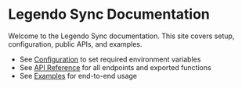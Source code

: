 # Legendo Sync Documentation

Welcome to the Legendo Sync documentation. This site covers setup, configuration, public APIs, and examples.

- See [Configuration](./configuration.md) to set required environment variables
- See [API Reference](./api/README.md) for all endpoints and exported functions
- See [Examples](./examples.md) for end-to-end usage
